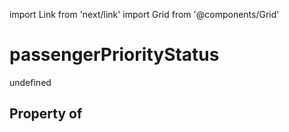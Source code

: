import Link from 'next/link'
import Grid from '@components/Grid'

# passengerPriorityStatus

undefined

## Property of



